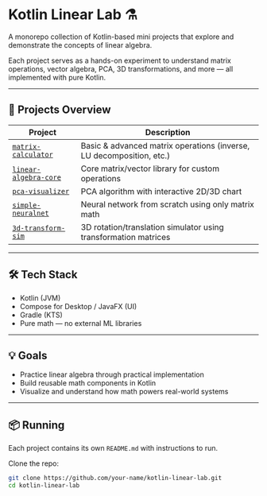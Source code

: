 # Kotlin Linear Lab ⚗️

A monorepo collection of Kotlin-based mini projects that explore and demonstrate the concepts of linear algebra.

Each project serves as a hands-on experiment to understand matrix operations, vector algebra, PCA, 3D transformations, and more — all implemented with pure Kotlin.

---

## 📂 Projects Overview

| Project | Description |
|--------|-------------|
| [`matrix-calculator`](./matrix-calculator) | Basic & advanced matrix operations (inverse, LU decomposition, etc.) |
| [`linear-algebra-core`](./linear-algebra-core) | Core matrix/vector library for custom operations |
| [`pca-visualizer`](./pca-visualizer) | PCA algorithm with interactive 2D/3D chart |
| [`simple-neuralnet`](./simple-neuralnet) | Neural network from scratch using only matrix math |
| [`3d-transform-sim`](./3d-transform-sim) | 3D rotation/translation simulator using transformation matrices |

---

## 🛠 Tech Stack

- Kotlin (JVM)
- Compose for Desktop / JavaFX (UI)
- Gradle (KTS)
- Pure math — no external ML libraries

---

## 💡 Goals

- Practice linear algebra through practical implementation
- Build reusable math components in Kotlin
- Visualize and understand how math powers real-world systems

---

## 📦 Running

Each project contains its own `README.md` with instructions to run.

Clone the repo:

```bash
git clone https://github.com/your-name/kotlin-linear-lab.git
cd kotlin-linear-lab
